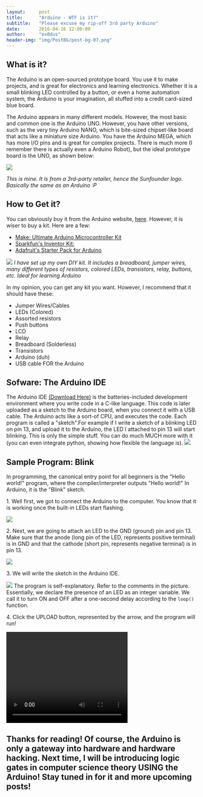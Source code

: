 ```yaml
---
layout:     post
title:      "Arduino - WTF is it?"
subtitle:   "Please excuse my rip-off 3rd party Arduino"
date:       2016-04-16 12:00:00
author:     "ex0dus"
header-img: "img/PostBG/post-bg-07.png"
---
```

<h2> What is it? </h2>
The Arduino is an open-sourced prototype board. You use it to make projects, and is great for electronics and learning electronics. Whether it is a small blinking LED controlled by a button, or even a home automation system, the Arduino is your imagination, all stuffed into a credit card-sized blue board.

The Arduino appears in many different models. However, the most basic and common one is the Arduino UNO. However, you have other versions, such as the very tiny Arduino NANO, which is bite-sized chipset-like board that acts like a miniature size Arduino. You have the Arduino MEGA, which has more I/O pins and is great for complex projects. There is much more (I remember there is actually even a Arduino Robot), but the ideal prototype board is the UNO, as shown below:

<img src="/img/ArduinoWTFisIt/arduino-pic.jpg">

<i>This is mine. It is from a 3rd-party retailer, hence the Sunfounder logo. Basically the same as an Arduino :P</i>

<h2> How to Get it? </h2>
You can obviously buy it from the Arduino website, <a href="http://www.arduino.org/">here</a>. However, it is wiser to buy a kit. Here are a few:
<ul>
	<li><a href="http://www.makershed.com/products/ultimate-arduino-microcontroller-pack">Make: Ultimate Arduino Microcontroller Kit</a></li>
	<li><a href="https://www.sparkfun.com/products/12060?gclid=CjwKEAiA-s6zBRDWudDL2Iic4QQSJAA4Od3Xv9dGOkvaiVOAmJ7S2rWWO9lrId_EG5lTEYWW1DwClRoCQ_Xw_wcB">Sparkfun's Inventor Kit:</a></li>
	<li><a href="https://www.adafruit.com/products/68?gclid=CjwKEAiA-s6zBRDWudDL2Iic4QQSJAA4Od3Xa0jNpHILmQFEqvXD2qshEWqEAxlnskf1J57GT53zdhoCrK_w_wcB">
	Adafruit's Starter Pack for Arduino</a></li>
</ul>

<img src="/img/ArduinoWTFisIt/personalkit.jpg">
<i> I have set up my own DIY kit. It includes a breadboard, jumper wires, many different types of resistors, colored LEDs, transistors, relay, buttons, etc. Ideal for learning Arduino </i>

In my opinion, you can get any kit you want. However, I recommend that it should have these:

<ul>    
    <li>Jumper Wires/Cables</li>
    <li>LEDs (Colored) </li>
    <li>Assorted resistors </li>
    <li>Push buttons </li>
    <li>LCD</li>
    <li>Relay</li>
    <li>Breadboard (Solderless)</li>
    <li>Transistors</li>
    <li>Arduino (duh)</li>
    <li>USB cable FOR the Arduino</li>
</ul>

<h2> Sofware: The Arduino IDE </h2>
The Arduino IDE <a href="https://www.arduino.cc/en/Main/Software">(Download Here)</a> is the batteries-included development environment where you write code in a C-like language. This code is later uploaded as a sketch to the Arduino board, when you connect it with a USB cable. The Arduino acts like a sort-of CPU, and executes the code. Each program is called a "sketch".For example if I write a sketch of a blinking LED on pin 13, and upload it to the Arduino, the LED I attached to pin 13 will start blinking. This is only the simple stuff. You can do much MUCH more with it (you can even integrate python, showing how flexible the language is). 

<img src="/img/ArduinoWTFisIt/arduinoide.png">

<h2> Sample Program: Blink </h2>
In programming, the canonical entry point for all beginners is the "Hello world!" program, where the compiler/interpreter outputs "Hello world!" In Arduino, it is the "Blink" sketch.
<p>1. Well first, we got to connect the Arduino to the computer. You know that it is working once the built-in LEDs start flashing.</p>
<img src="/img/ArduinoWTFisIt/connectedarduino.jpg">
<p>2. Next, we are going to attach an LED to the GND (ground) pin and pin 13. Make sure that the anode (long pin of the LED, represents positive terminal) is in GND and that the cathode (short pin, represents negative terminal) is in pin 13.</p>
<img src="/img/ArduinoWTFisIt/arduinopin.jpg">
<p>3. We will write the sketch in the Arduino IDE. </p>
<img src="/img/ArduinoWTFisIt/blinksketch.png">
The program is self-explanatory. Refer to the comments in the picture. Essentially, we declare the presence of an LED as an integer variable. We call it to turn ON and OFF after a one-second delay according to the <code>loop()</code> function.
<p>4. Click the UPLOAD button, represented by the arrow, and the program will run!</p>
<video width="320" height="240" controls>
  <source src="/img/ArduinoWTFisIt/blinkout.mov">
Your browser does not support the video tag.
</video> 

<h2> Thanks for reading! Of course, the Arduino is only a gateway into hardware and hardware hacking. Next time, I will be introducing logic gates in computer science theory USING the Arduino! Stay tuned in for it and more upcoming posts!</h2>